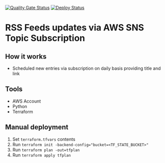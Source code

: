 [![Quality Gate Status](https://sonarcloud.io/api/project_badges/measure?project=Tsingis_rss-notification&metric=alert_status)](https://sonarcloud.io/summary/new_code?id=Tsingis_rss-notification) [![Deploy Status](https://github.com/tsingis/rss-notification/actions/workflows/terraform.yml/badge.svg)](https://github.com/Tsingis/rss-notification/actions/workflows/terraform.yml)

# RSS Feeds updates via AWS SNS Topic Subscription

## How it works

- Scheduled new entries via subscription on daily basis providing title and link

## Tools

- AWS Account
- Python
- Terraform

## Manual deployment

1. Set `terraform.tfvars` contents
2. Run `terraform init -backend-config="bucket=<TF_STATE_BUCKET>"`
3. Run `terraform plan -out=tfplan`
4. Run `terraform apply tfplan`
